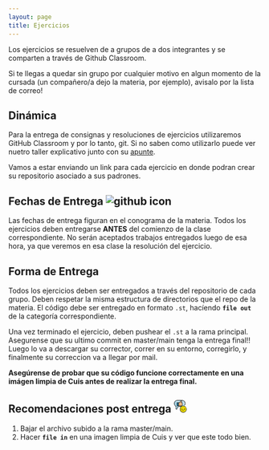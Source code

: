 ```yaml
---
layout: page
title: Ejercicios
---
```


Los ejercicios se resuelven de a grupos de a dos integrantes y se comparten a través de Github Classroom.

Si te llegas a quedar sin grupo por cualquier motivo en algun momento de la cursada (un compañero/a dejo la materia, por ejemplo), avisalo por la lista de correo!

## Dinámica

Para la entrega de consignas y resoluciones de ejercicios utilizaremos GitHub Classroom y por lo tanto, git. Si no saben como utilizarlo puede ver nuetro taller explicativo junto con su <a href="{{ '/apuntes.html' | relative_url }}">apunte</a>.

Vamos a estar enviando un link para cada ejercicio en donde podran crear su repositorio asociado a sus padrones.


## Fechas de Entrega <img alt="github icon" width="22px" src="https://icongr.am/fontawesome/calendar-times-o.svg?size=148&color=currentColor" />

Las fechas de entrega figuran en el conograma de la materia. Todos los ejercicios deben entregarse **ANTES** del comienzo de la clase correspondiente. No serán aceptados trabajos entregados luego de esa hora, ya que veremos en esa clase la resolución del ejercicio.

## Forma de Entrega

Todos los ejercicios deben ser entregados a través del repositorio de cada grupo. Deben respetar la misma estructura de directorios que el repo de la materia. El código debe ser entregado en formato `.st`, hacíendo **`file out`** de la categoría correspondiente.

Una vez terminado el ejercicio, deben pushear el `.st` a la rama principal. Asegurense que su ultimo commit en master/main tenga la entrega final!!
Luego lo va a descargar su corrector, correr en su entorno, corregirlo, y finalmente su correccion va a llegar por mail.

**Asegúrense de probar que su código funcione correctamente en una imágen limpia de Cuis antes de realizar la entrega final.**


## Recomendaciones post entrega <img alt="github icon" width="25px" src="./assets/icons/bueno.png" />

1. Bajar el archivo subido a la rama master/main.
2. Hacer **`file in`** en una imagen limpia de Cuis y ver que este todo bien.
